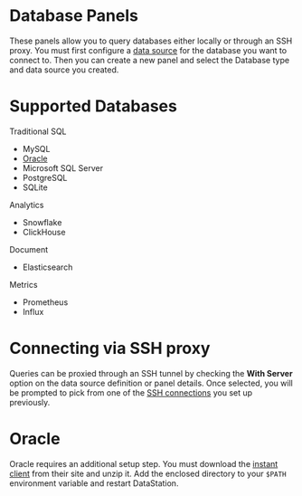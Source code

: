 # Database Panels

These panels allow you to query databases either locally or through an
SSH proxy. You must first configure a [data source](../Data_Sources.md) for the database you want to connect to. Then you can
create a new panel and select the Database type and data source you
created.

# Supported Databases

Traditional SQL

* MySQL
* [Oracle](#oracle)
* Microsoft SQL Server
* PostgreSQL
* SQLite

Analytics

* Snowflake
* ClickHouse

Document

* Elasticsearch

Metrics
  * Prometheus
  * Influx

# Connecting via SSH proxy

Queries can be proxied through an SSH tunnel by checking the **With
Server** option on the data source definition or panel details. Once
selected, you will be prompted to pick from one of the [SSH
connections](../SSH_Connections.md) you set up previously.

# Oracle

Oracle requires an additional setup step. You must download the
[instant
client](https://www.oracle.com/database/technologies/instant-client/winx64-64-downloads.html)
from their site and unzip it. Add the enclosed directory to your
`$PATH` environment variable and restart DataStation.
